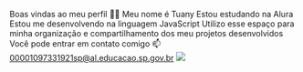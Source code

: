 Boas vindas ao meu perfil 💙💙
Meu nome é Tuany
Estou estudando na Alura
Estou me desenvolvendo na linguagem JavaScript
Utilizo esse espaço para minha organização e compartilhamento dos meu projetos desenvolvidos
Você pode entrar em contato comigo 📫
00001097331921sp@al.educacao.sp.gov.br
![](link)
